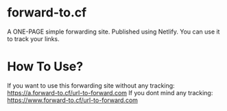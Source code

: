 # forward-to.cf
A ONE-PAGE simple forwarding site. Published using Netlify. You can use it to track your links.
# How To Use?
If you want to use this forwarding site without any tracking: https://a.forward-to.cf/url-to-forward.com
If you dont mind any tracking: https://www.forward-to.cf/url-to-forward.com
